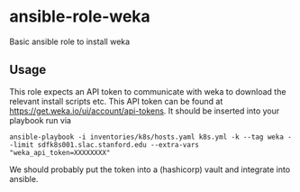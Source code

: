 # ansible-role-weka
Basic ansible role to install weka


## Usage

This role expects an API token to communicate with weka to download the relevant install scripts etc. This API token can be found at https://get.weka.io/ui/account/api-tokens. It should be inserted into your playbook run via

```
ansible-playbook -i inventories/k8s/hosts.yaml k8s.yml -k --tag weka --limit sdfk8s001.slac.stanford.edu --extra-vars "weka_api_token=XXXXXXXX"
```

We should probably put the token into a (hashicorp) vault and integrate into ansible.



